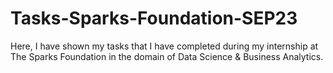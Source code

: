 # Tasks-Sparks-Foundation-SEP23
Here, I have shown my tasks that I have completed during my internship at The Sparks Foundation in the domain of Data Science & Business Analytics.
